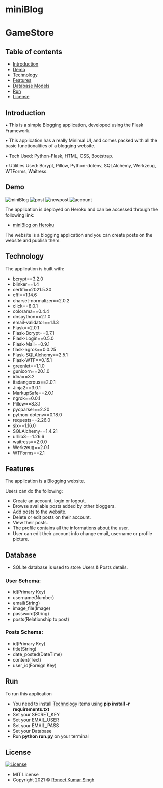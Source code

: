 # miniBlog
# GameStore

## Table of contents

- [Introduction](#introduction)
- [Demo](#demo)
- [Technology](#technology)
- [Features](#features)
- [Database Models](#database)
- [Run](#run)
- [License](#license)

## Introduction

• This is a simple Blogging application, developed using the Flask Framework.

• This application has a really Minimal UI, and comes packed with all the basic functionalities of a blogging website.

• Tech Used: Python-Flask, HTML, CSS, Bootstrap.

• Utilities Used: Bcrypt, Pillow, Python-dotenv, SQLAlchemy, Werkzeug, WTForms, Waitress.

## Demo

![miniBlog](https://user-images.githubusercontent.com/56071565/126047495-955b6165-64b5-4f09-9f1c-cfdc5bd8e8dd.png)
![post](https://user-images.githubusercontent.com/56071565/126047492-39aca6c2-d369-4af6-a31b-40ee3668a873.png)
![newpost](https://user-images.githubusercontent.com/56071565/126047494-06f9e8c0-c5d7-4a97-841a-a27b4d88523d.png)
![account](https://user-images.githubusercontent.com/56071565/126047493-63801250-2ee5-43e6-98a2-1908936d6024.png)

The application is deployed on Heroku and can be accessed through the following link:

- [miniBlog on Heroku](https://miniblogflasker.herokuapp.com/)

The website is a blogging application and you can create posts on the website and publish them.

## Technology

The application is built with:

- bcrypt==3.2.0
- blinker==1.4
- certifi==2021.5.30
- cffi==1.14.6
- charset-normalizer==2.0.2
- click==8.0.1
- colorama==0.4.4
- dnspython==2.1.0
- email-validator==1.1.3
- Flask==2.0.1
- Flask-Bcrypt==0.7.1
- Flask-Login==0.5.0
- Flask-Mail==0.9.1
- flask-ngrok==0.0.25
- Flask-SQLAlchemy==2.5.1
- Flask-WTF==0.15.1
- greenlet==1.1.0
- gunicorn==20.1.0
- idna==3.2
- itsdangerous==2.0.1
- Jinja2==3.0.1
- MarkupSafe==2.0.1
- ngrok==0.0.1
- Pillow==8.3.1
- pycparser==2.20
- python-dotenv==0.18.0
- requests==2.26.0
- six==1.16.0
- SQLAlchemy==1.4.21
- urllib3==1.26.6
- waitress==2.0.0
- Werkzeug==2.0.1
- WTForms==2.1

## Features

The application is a Blogging website.

Users can do the following:

- Create an account, login or logout.
- Browse available posts added by other bloggers.
- Add posts to the website.
- Delete or edit posts on their account.
- View their posts.
- The profile contains all the informations about the user.
- User can edit their account info change email, username or profile picture.

## Database

- SQLite database is used to store Users & Posts details.

 ### User Schema:

- id(Primary Key)
- username(Number)
- email(String)
- image_file(Image)
- password(String)
- posts(Relationship to post)

### Posts Schema:

- id(Primary Key)
- title(String)
- date_posted(DateTime)
- content(Text)
- user_id(Foreign Key)

## Run

To run this application
- You need to install [Technology](#technology) items using <b>pip install -r requirements.txt</b>
- Set your SECRET_KEY
- Set your EMAIL_USER
- Set your EMAIL_PASS
- Set your Database
- Run <b>python run.py</b> on your terminal 

## License

[![License](https://img.shields.io/:License-MIT-blue.svg?style=flat-square)](http://badges.mit-license.org)

- MIT License
- Copyright 2021 © [Roneet Kumar Singh](https://github.com/roneetsingh)

